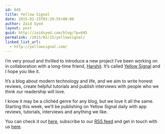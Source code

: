```yaml
---
id: 645
title: Yellow Signal
date: 2015-02-15T03:29:55+00:00
author: Zaid Syed
layout: post
guid: http://zaidsyed.com/blog/?p=645
permalink: /2015/02/15/yellowsignal/
linked_list_url:
  - http://yellowsignal.com/
---
```

I&#8217;m very proud and thrilled to introduce a new project I&#8217;ve been working on in collaboration with a long-time friend, [Harshit](http://harshit.in). It&#8217;s called [Yellow Signal](http://yellowsignal.com) and I hope you like it.

It&#8217;s a blog about modern technology and life, and we aim to write honest reviews, create helpful tutorials and publish interviews with people who we think our readership will love.

I know it may be a clichéd genre for any blog, but we love it all the same. Starting this week, we&#8217;ll be publishing on Yellow Signal daily with app reviews, tutorials, interviews and anything we like.

You can check it out [here](http://yellowsignal.com), subscribe to our [RSS feed](http://yellowsignal.com/feed/) and get in touch with us [here](mailto:contact@yellowsignal.com).